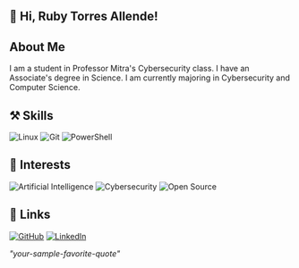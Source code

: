 ## 👏 Hi, Ruby Torres Allende!
##  About Me
I am a student in Professor Mitra's Cybersecurity class. I have an Associate's degree in Science. I am currently majoring in Cybersecurity and Computer Science.
## ⚒️ Skills
![Linux](https://img.shields.io/badge/Linux-FCC624?logo=linux&logoColor=black)
![Git](https://img.shields.io/badge/Git-F05032?logo=git&logoColor=white)
![PowerShell](https://img.shields.io/badge/PowerShell-5391FE?logo=powershell&logoColor=white)
## 🎉 Interests
![Artificial Intelligence](https://img.shields.io/badge/Artificial%20Intelligence-FF6F00?logo=openai&logoColor=white)
![Cybersecurity](https://img.shields.io/badge/Cybersecurity-0052CC?logo=protonvpn&logoColor=white)
![Open Source](https://img.shields.io/badge/Open%20Source-3DA639?logo=opensourceinitiative&logoColor=white)
## 🔗 Links
[![GitHub](https://img.shields.io/badge/GitHub-100000?logo=github&logoColor=white)](https://github.com/<your-handle>)
[![LinkedIn](https://img.shields.io/badge/LinkedIn-0077B5?logo=linkedin&logoColor=white)](https://linkedin.com/in/<your-handle>)

_"your-sample-favorite-quote"_
